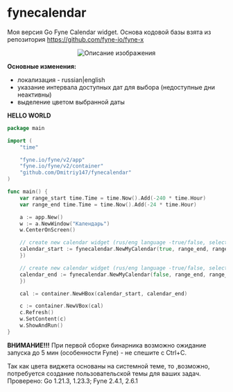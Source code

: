 # fynecalendar 

Моя версия Go Fyne Calendar widget. 
Основа кодовой базы взята из репозитория
https://github.com/fyne-io/fyne-x

<div align="center">
  <img src="https://github.com/user-attachments/assets/ed468125-c363-445e-98bb-055c7d475b3c" alt="Описание изображения">
</div>


**Основные изменения:**
- локализация - russian|english
- указание интервала доступных дат для выбора (недоступные дни неактивны)
- выделение цветом выбранной даты


**HELLO WORLD**
```go
package main

import (
	"time"

	"fyne.io/fyne/v2/app"
	"fyne.io/fyne/v2/container"
	"github.com/Dmitriy147/fynecalendar"
)

func main() {
	var range_start time.Time = time.Now().Add(-240 * time.Hour)
	var range_end time.Time = time.Now().Add(-24 * time.Hour)

	a := app.New()
	w := a.NewWindow("Календарь")
	w.CenterOnScreen()

	// create new calendar widget (rus/eng language -true/false, selected date, start active date interval, end active date interval)
	calendar_start := fynecalendar.NewMyCalendar(true, range_end, range_start, range_end, func(t time.Time) {
	})

	// create new calendar widget (rus/eng language -true/false, selected date, start active date interval, end active date interval)
	calendar_end := fynecalendar.NewMyCalendar(false, range_end, range_start, range_end, func(t time.Time) {
	})

	cal := container.NewHBox(calendar_start, calendar_end)

	c := container.NewVBox(cal)
	c.Refresh()
	w.SetContent(c)
	w.ShowAndRun()
}
```

**ВНИМАНИЕ!!!** При первой сборке бинарника возможно ожидание запуска до 5 мин (особенности Fyne) - не спешите с Ctrl+C.

Так как цвета виджета основаны на системной теме, то ,возможно, потребуется создание пользовательской темы для ваших задач.
Проверено: Go 1.21.3, 1.23.3; Fyne 2.4.1, 2.6.1
